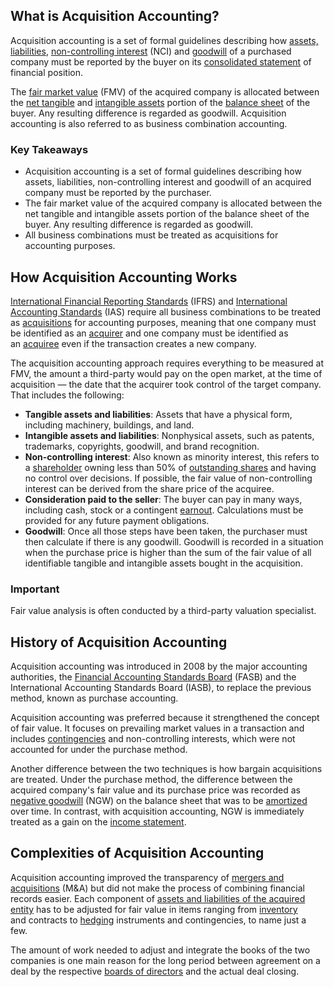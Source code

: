 ## What is Acquisition Accounting?

Acquisition accounting is a set of formal guidelines describing how [assets,](https://www.investopedia.com/terms/a/asset.asp) [liabilities](https://www.investopedia.com/terms/l/liability.asp), [non-controlling interest](https://www.investopedia.com/terms/n/noncontrolling_interest.asp) (NCI) and [goodwill](https://www.investopedia.com/terms/g/goodwill.asp) of a purchased company must be reported by the buyer on its [consolidated statement](https://www.investopedia.com/terms/c/consolidatedfinancialstatement.asp) of financial position.

The [fair market value](https://www.investopedia.com/terms/f/fairmarketvalue.asp) (FMV) of the acquired company is allocated between the [net tangible](https://www.investopedia.com/terms/n/nettangibleassets.asp) and [intangible assets](https://www.investopedia.com/terms/i/intangibleasset.asp) portion of the [balance sheet](https://www.investopedia.com/terms/b/balancesheet.asp) of the buyer. Any resulting difference is regarded as goodwill. Acquisition accounting is also referred to as business combination accounting.

### Key Takeaways

-   Acquisition accounting is a set of formal guidelines describing how assets, liabilities, non-controlling interest and goodwill of an acquired company must be reported by the purchaser.
-   The fair market value of the acquired company is allocated between the net tangible and intangible assets portion of the balance sheet of the buyer. Any resulting difference is regarded as goodwill.
-   All business combinations must be treated as acquisitions for accounting purposes.

## How Acquisition Accounting Works

[International Financial Reporting Standards](https://www.investopedia.com/terms/i/ifrs.asp) (IFRS) and [International Accounting Standards](https://www.investopedia.com/terms/i/ias.asp) (IAS) require all business combinations to be treated as [acquisitions](https://www.investopedia.com/terms/a/acquisition.asp) for accounting purposes, meaning that one company must be identified as an [acquirer](https://www.investopedia.com/terms/a/acquirer.asp) and one company must be identified as an [acquiree](https://www.investopedia.com/terms/a/acquiree.asp) even if the transaction creates a new company.

The acquisition accounting approach requires everything to be measured at FMV, the amount a third-party would pay on the open market, at the time of acquisition — the date that the acquirer took control of the target company. That includes the following:

-   **Tangible assets and liabilities**: Assets that have a physical form, including machinery, buildings, and land.
-   **Intangible assets and liabilities**: Nonphysical assets, such as patents, trademarks, copyrights, goodwill, and brand recognition.
-   **Non-controlling interest**: Also known as minority interest, this refers to a [shareholder](https://www.investopedia.com/terms/s/shareholder.asp) owning less than 50% of [outstanding shares](https://www.investopedia.com/terms/o/outstandingshares.asp) and having no control over decisions. If possible, the fair value of non-controlling interest can be derived from the share price of the acquiree.
-   **Consideration paid to the seller**: The buyer can pay in many ways, including cash, stock or a contingent [earnout](https://www.investopedia.com/terms/e/earnout.asp). Calculations must be provided for any future payment obligations.
-   **Goodwill**: Once all those steps have been taken, the purchaser must then calculate if there is any goodwill. Goodwill is recorded in a situation when the purchase price is higher than the sum of the fair value of all identifiable tangible and intangible assets bought in the acquisition.

### Important

Fair value analysis is often conducted by a third-party valuation specialist.

## History of Acquisition Accounting

Acquisition accounting was introduced in 2008 by the major accounting authorities, the [Financial Accounting Standards Board](https://www.investopedia.com/terms/f/fasb.asp) (FASB) and the International Accounting Standards Board (IASB), to replace the previous method, known as purchase accounting.

Acquisition accounting was preferred because it strengthened the concept of fair value. It focuses on prevailing market values in a transaction and includes [contingencies](https://www.investopedia.com/terms/c/contingency.asp) and non-controlling interests, which were not accounted for under the purchase method.

Another difference between the two techniques is how bargain acquisitions are treated. Under the purchase method, the difference between the acquired company's fair value and its purchase price was recorded as [negative goodwill](https://www.investopedia.com/terms/n/negativegoodwill.asp) (NGW) on the balance sheet that was to be [amortized](https://www.investopedia.com/terms/a/amortization.asp) over time. In contrast, with acquisition accounting, NGW is immediately treated as a gain on the [income statement](https://www.investopedia.com/terms/i/incomestatement.asp).

## Complexities of Acquisition Accounting

Acquisition accounting improved the transparency of [mergers and acquisitions](https://www.investopedia.com/terms/m/mergersandacquisitions.asp) (M&A) but did not make the process of combining financial records easier. Each component of [assets and liabilities of the acquired entity](https://www.investopedia.com/ask/answers/043015/what-difference-between-accretive-and-dilutive-merger.asp) has to be adjusted for fair value in items ranging from [inventory](https://www.investopedia.com/terms/i/inventory.asp) and contracts to [hedging](https://www.investopedia.com/trading/hedging-beginners-guide/) instruments and contingencies, to name just a few.

The amount of work needed to adjust and integrate the books of the two companies is one main reason for the long period between agreement on a deal by the respective [boards of directors](https://www.investopedia.com/terms/b/boardofdirectors.asp) and the actual deal closing.